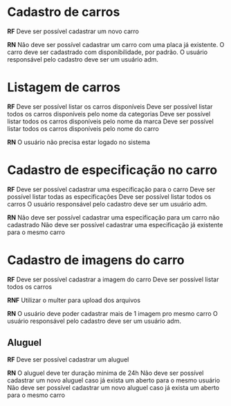 # Cadastro de carros

**RF**
Deve ser possível cadastrar um novo carro

**RN**
Não deve ser possível cadastrar um carro com uma placa já existente.
O carro deve ser cadastrado com disponibilidade, por padrão.
O usuário responsável pelo cadastro deve ser um usuário adm.

# Listagem de carros

**RF**
Deve ser possível listar os carros disponíveis
Deve ser possível listar todos os carros disponíveis pelo nome da categorias
Deve ser possível listar todos os carros disponíveis pelo nome da marca
Deve ser possível listar todos os carros disponíveis pelo nome do carro

**RN**
O usuário não precisa estar logado no sistema

# Cadastro de especificação no carro

**RF**
Deve ser possível cadastrar uma especificação para o carro
Deve ser possível listar todas as especificações
Deve ser possível listar todos os carros
O usuário responsável pelo cadastro deve ser um usuário adm.

**RN**
Não deve ser possível cadastrar uma especificação para um carro não cadastrado
Não deve ser possível cadastrar uma especificação já existente para o mesmo carro

# Cadastro de imagens do carro

**RF**
Deve ser possível cadastrar a imagem do carro
Deve ser possível listar todos os carros

**RNF**
Utilizar o multer para upload dos arquivos

**RN**
O usuário deve poder cadastrar mais de 1 imagem pro mesmo carro
O usuário responsável pelo cadastro deve ser um usuário adm.

## Aluguel

**RF**
Deve ser possível cadastrar um aluguel

**RN**
O aluguel deve ter duração minima de 24h
Não deve ser possível cadastrar um novo aluguel caso já exista um aberto para o mesmo usuário
Não deve ser possível cadastrar um novo aluguel caso já exista um aberto para o mesmo carro
